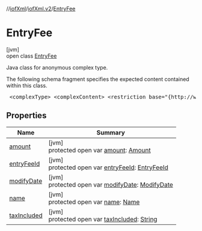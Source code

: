 //[iofXml](../../../index.md)/[iofXml.v2](../index.md)/[EntryFee](index.md)

# EntryFee

[jvm]\
open class [EntryFee](index.md)

<p>Java class for anonymous complex type. <p>The following schema fragment specifies the expected content contained within this class. <pre> &lt;complexType&gt; &lt;complexContent&gt; &lt;restriction base="{http://www.w3.org/2001/XMLSchema}anyType"&gt; &lt;sequence&gt; &lt;element ref="{}EntryFeeId" minOccurs="0"/&gt; &lt;element ref="{}Name" minOccurs="0"/&gt; &lt;element ref="{}Amount"/&gt; &lt;element ref="{}ModifyDate" minOccurs="0"/&gt; &lt;/sequence&gt; &lt;attribute name="taxIncluded" default="Y"&gt; &lt;simpleType&gt; &lt;restriction base="{http://www.w3.org/2001/XMLSchema}token"&gt; &lt;enumeration value="Y"/&gt; &lt;enumeration value="N"/&gt; &lt;/restriction&gt; &lt;/simpleType&gt; &lt;/attribute&gt; &lt;/restriction&gt; &lt;/complexContent&gt; &lt;/complexType&gt; </pre>

## Properties

| Name | Summary |
|---|---|
| [amount](amount.md) | [jvm]<br>protected open var [amount](amount.md): [Amount](../-amount/index.md) |
| [entryFeeId](entry-fee-id.md) | [jvm]<br>protected open var [entryFeeId](entry-fee-id.md): [EntryFeeId](../-entry-fee-id/index.md) |
| [modifyDate](modify-date.md) | [jvm]<br>protected open var [modifyDate](modify-date.md): [ModifyDate](../-modify-date/index.md) |
| [name](name.md) | [jvm]<br>protected open var [name](name.md): [Name](../-name/index.md) |
| [taxIncluded](tax-included.md) | [jvm]<br>protected open var [taxIncluded](tax-included.md): [String](https://docs.oracle.com/javase/8/docs/api/java/lang/String.html) |
